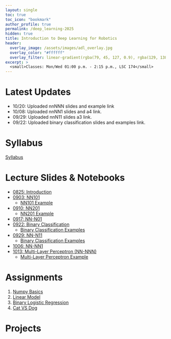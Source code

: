 ```yaml
---
layout: single
toc: true
toc_icon: "bookmark"
author_profile: true
permalink: /deep_learning-2025
hidden: true
title: Introduction to Deep Learning for Robotics
header:
  overlay_image: /assets/images/adl_overlay.jpg
  overlay_color: "#ffffff"
  overlay_filter: linear-gradient(rgba(79, 45, 127, 0.9), rgba(129, 138, 143, 0.5))
excerpt: >
  <small>Classes: Mon/Wed 01:00 p.m. - 2:15 p.m., LSC 174</small>
---
```

# Latest Updates

- 10/20: Uploaded nnNNN slides and example link
- 10/08: Uploaded nnNN1 slides and a4 link.
- 09/29: Uploaded nnN11 slides a3 link.
- 09/22: Uploaded binary classification slides and examples link.

# Syllabus

[Syllabus](/_docs/deep_learning-2025/syllabus.pdf)

# Lecture Slides & Notebooks

- [0825: Introduction](/_docs/deep_learning-2025/0825/intro.pdf)
- [0903: NN101](/_docs/deep_learning-2025/0903/nn101.pdf)
  - [NN101 Example](https://github.com/linzhangUCA/3321example-nn101)
- [0910: NN201](/_docs/deep_learning-2025/0910/nn201.pdf)
  - [NN201 Example](https://github.com/linzhangUCA/3321example-nn201)
- [0917: NN-N01](/_docs/deep_learning-2025/0917/nnN01.pdf)
- [0922: Binary Classification](/_docs/deep_learning-2025/0922/binary_classification.pdf)
  - [Binary Classification Examples](https://github.com/linzhangUCA/3321example-binary_classification)
- [0929: NN-N11](/_docs/deep_learning-2025/0929/nnN11.pdf)
  - [Binary Classification Examples](https://github.com/linzhangUCA/3321example-binary_classification)
- [1006: NN-NN1](/_docs/deep_learning-2025/1006/nnNN1.pdf)
- [1013: Multi-Layer Perceptron (NN-NNN)](/_docs/deep_learning-2025/1013/nnNNN.pdf)
  - [Multi-Layer Perceptron Example](https://github.com/linzhangUCA/3321example-cat_vs_dog-mlp.git)

# Assignments

1. [Numpy Basics](https://classroom.github.com/a/_hl21Rk9)
2. [Linear Model](https://classroom.github.com/a/t6k6Leps)
3. [Binary Logistic Regression](https://classroom.github.com/a/H19dWhA4)
4. [Cat VS Dog]()

# Projects
